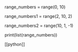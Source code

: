 range_numbers = range(0, 10)

range_numbers1 = range(2, 10, 2)

range_numbers2 = range(10, 1, -1)

print(list(range_numbers))

[[python]]